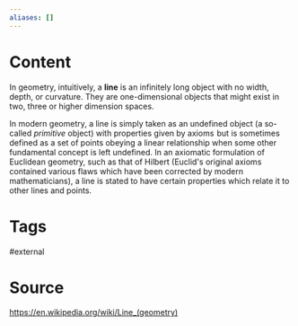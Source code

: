 ```yaml
---
aliases: []
---
```

# Content
In geometry, intuitively, a **line** is an infinitely long object with no width, depth, or curvature. They are one-dimensional objects that might exist in two, three or higher dimension spaces. 

In modern geometry, a line is simply taken as an undefined object (a so-called *primitive* object) with properties given by axioms  but is sometimes defined as a set of points obeying a linear relationship when some other fundamental concept is left undefined. In an axiomatic formulation of Euclidean geometry, such as that of Hilbert (Euclid's original axioms contained various flaws which have been corrected by modern mathematicians), a line is stated to have certain properties which relate it to other lines and points.






# Tags
#external 

# Source
https://en.wikipedia.org/wiki/Line_(geometry)